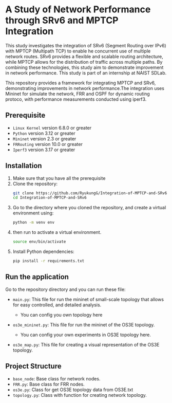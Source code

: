 # A Study of Network Performance through SRv6 and MPTCP Integration
This study investigates the integration of SRv6 (Segment Routing over IPv6) with MPTCP (Multipath TCP) to enable he concurrent use of multiple network routes. SRv6 provides a flexible and scalable routing architecture, while MPTCP allows for the distribution of traffic across multiple paths. By combining these technologies, this study aim to demonstrate improvement in network performance. This study is part of an internship at NAIST SDLab.

This repository provides a framework for integrating MPTCP and SRv6, demonstrating improvements in network performance.The integration uses Mininet for simulate the network, FRR and OSPF for dynamic routing protoco, with performance measurements conducted using iperf3.

## Prerequisite
- ```Linux Kernel``` version 6.8.0 or greater
- ```Python``` version 3.12 or greater
- ```Mininet``` version 2.3 or greater
- ```FRRouting``` version 10.0 or greater
- ```Iperf3``` version 3.17 or greater

## Installation
1. Make sure that you have all the prerequisite
2. Clone the repository:
    ```sh
    git clone https://github.com/RyukungG/Integration-of-MPTCP-and-SRv6.git
    cd Integration-of-MPTCP-and-SRv6
    ```
3. Go to the directory where you cloned the repository, and create a virtual environment using:
    ```sh
    python -m venv env
    ```
4. then run to activate a virtual environment.
    ```sh
    source env/bin/activate  
    ```
5. Install Python dependencies:
    ```sh
    pip install -r requirements.txt
    ```

## Run the application
Go to the repository directory and you can run these file:
- ```main.py```: This file for run the mininet of small-scale topology that allows for easy controlled, and detailed analysis.
    - You can config you own topology here

- ```os3e_mininet.py```: This file for run the mininet of the OS3E topology.
    - You can config your own experiments in OS3E topology here.

- ```os3e_map.py```: This file for creating a visual representation of the OS3E topology.

## Project Structure
- ```base_node```:  Base class for network nodes.
- ```FRR.py```: Base class for FRR nodes.
- ```os3e.py```: Class for get OS3E topology data from OS3E.txt
- ```topology.py```: Class with function for creating network topology.

